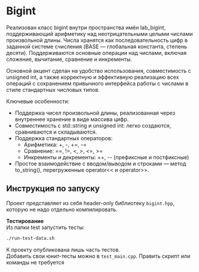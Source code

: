 # Bigint

Реализован класс bigint внутри пространства имён lab_bigint, поддерживающий арифметику над неотрицательными целыми числами произвольной длины. Числа хранятся как последовательность цифр в заданной системе счисления (BASE — глобальная константа, степень десяти). Поддерживаются основные операции над числами, включая сложение, вычитание, сравнение и инкременты.

Основной акцент сделан на удобство использования, совместимость с unsigned int, а также корректную и эффективную реализацию всех операций с сохранением привычного интерфейса работы с числами в стиле стандартных числовых типов.

Ключевые особенности:
* Поддержка чисел произвольной длины, реализованная через внутреннее хранение в виде массива цифр.
* Совместимость с std::string и unsigned int: легко создаются, сравниваются и складываются.
* Поддержка стандартных операторов:
    * Арифметика: +, -, +=, -=
    * Сравнение: ==, !=, <, >, <=, >=
    * Инкременты и декременты: ++, -- (префиксные и постфиксные)
* Простое взаимодействие с вводом/выводом и строками — метод to_string(), перегруженные operator<< и operator>>.

## Инструкция по запуску
Проект представляет из себя header-only библиотеку `bigint.hpp`, которую не надо отдельно компилировать.

**Тестирование**\
Из папки test запустить тесты:
```bash
./run-test-data.sh
```

К проекту опубликована лишь часть тестов.\
Добавить свои юнит-тесты можно в `test_main.cpp`. Править скрипт или команды не требуется